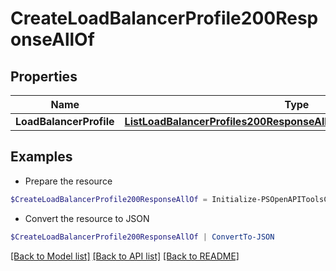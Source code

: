 # CreateLoadBalancerProfile200ResponseAllOf
## Properties

Name | Type | Description | Notes
------------ | ------------- | ------------- | -------------
**LoadBalancerProfile** | [**ListLoadBalancerProfiles200ResponseAllOfLoadBalancerProfilesInner**](ListLoadBalancerProfiles200ResponseAllOfLoadBalancerProfilesInner.md) |  | [optional] 

## Examples

- Prepare the resource
```powershell
$CreateLoadBalancerProfile200ResponseAllOf = Initialize-PSOpenAPIToolsCreateLoadBalancerProfile200ResponseAllOf  -LoadBalancerProfile null
```

- Convert the resource to JSON
```powershell
$CreateLoadBalancerProfile200ResponseAllOf | ConvertTo-JSON
```

[[Back to Model list]](../README.md#documentation-for-models) [[Back to API list]](../README.md#documentation-for-api-endpoints) [[Back to README]](../README.md)

